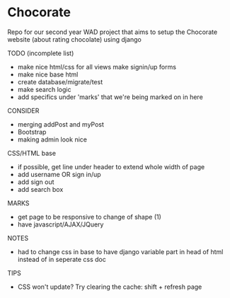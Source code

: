 # Chocorate
Repo for our second year WAD project that aims to setup the Chocorate website (about rating chocolate) using django

TODO (incomplete list)
- make nice html/css for all views
	make signin/up forms
- make nice base html
- create database/migrate/test
- make search logic
- add specifics under 'marks' that we're being marked on in here

CONSIDER
- merging addPost and myPost
- Bootstrap
- making admin look nice

CSS/HTML base
- if possible, get line under header to extend whole width of page
- add username OR sign in/up
- add sign out
- add search box


MARKS
- get page to be responsive to change of shape (1)
- have javascript/AJAX/JQuery

NOTES
- had to change css in base to have django variable part in head of html
	instead of in seperate css doc
	
TIPS
- CSS won't update? Try clearing the cache: shift + refresh page